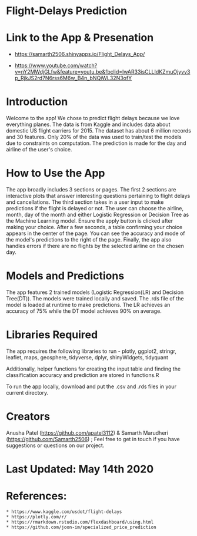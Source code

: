 # Flight-Delays Prediction


# Link to the App & Presenation
* https://samarth2506.shinyapps.io/Flight_Delays_App/


* https://www.youtube.com/watch?v=nY2MWdjGLfw&feature=youtu.be&fbclid=IwAR33isCLLIdKZmuOjyvv3p_RjkJS2rd7N6rss6M6w_B4n_bNQiWL32N3ofY

# Introduction
Welcome to the app! We chose to predict flight delays because we love everything planes. The data is from Kaggle and includes data about domestic US flight carriers for 2015. The dataset has about 6 million records and 30 features. Only 20% of the data was used to train/test the models due to constraints on computation. The prediction is made for the day and airline of the user's choice.

# How to Use the App
The app broadly includes 3 sections or pages. The first 2 sections are interactive plots that answer interesting questions pertaining to flight delays and cancellations. The third section takes in a user input to make predictions if the flight is delayed or not. The user can choose the airline, month, day of the month and either Logistic Regression or Decision Tree as the Machine Learning model. Ensure the apply button is clicked after making your choice. After a few seconds, a table confirming your choice appears in the center of the page. You can see the accuracy and mode of the model's predictions to the right of the page. Finally, the app also handles errors if there are no flights by the selected airline on the chosen day.

# Models and Predictions
The app features 2 trained models (Logistic Regression(LR) and Decision Tree(DT)). The models were trained locally and saved. The .rds file of the model is loaded at runtime to make predictions. The LR achieves an accuracy of 75% while the DT model achieves 90% on average.

# Libraries Required 
The app requires the following libraries to run - plotly, ggplot2, stringr, leaflet, maps, geosphere, tidyverse, dplyr, shinyWidgets, tidyquant

Additionally, helper functions for creating the input table and finding the classification accuracy and prediction are stored in functions.R

To run the app locally, download and put the .csv and .rds files in your current directory.

# Creators
Anusha Patel (https://github.com/apatel3112) & Samarth Marudheri (https://github.com/Samarth2506) ; Feel free to get in touch if you have suggestions or questions on our project.

# Last Updated: May 14th 2020

# References:
    * https://www.kaggle.com/usdot/flight-delays
    * https://plotly.com/r/
    * https://rmarkdown.rstudio.com/flexdashboard/using.html
    * https://github.com/joon-im/specialized_price_prediction
